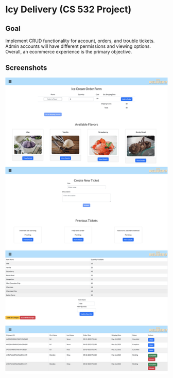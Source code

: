 # Icy Delivery (CS 532 Project)

## Goal 
Implement CRUD functionality for account, orders, and trouble tickets. Admin accounts will have different permissions and viewing options. Overall, an ecommerce experience is the primary objective. 

## Screenshots
![pic1](./images/pic1.png)
![pic2](./images/pic2.png)
![pic3](./images/pic3.png)
![pic4](./images/pic4.png)

